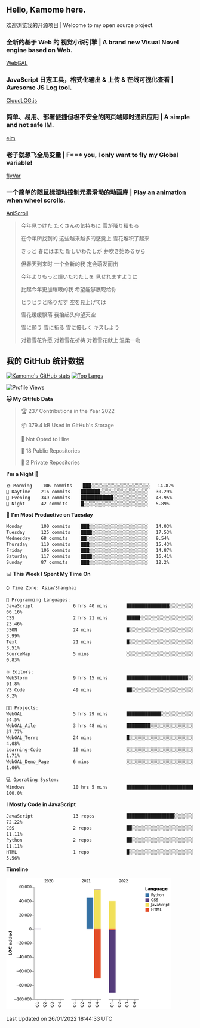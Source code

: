 ## Hello, Kamome here.

欢迎浏览我的开源项目 | Welcome to my open source project.

### 全新的基于 Web 的 视觉小说引擎 | A brand new Visual Novel engine based on Web.

[WebGAL](https://github.com/MakinoharaShoko/WebGAL)

### JavaScript 日志工具，格式化输出 & 上传 & 在线可视化查看 | Awesome JS Log tool.

[CloudLOG.js](https://github.com/MakinoharaShoko/CloudLog.JS)

### 简单、易用、部署便捷但极不安全的网页端即时通讯应用 | A simple and not safe IM.

[eim](https://github.com/MakinoharaShoko/eim)

### 老子就想飞全局变量 | F*** you, I only want to fly my Global variable!

[flyVar](https://github.com/MakinoharaShoko/flyVar)

### 一个简单的随鼠标滚动控制元素滑动的动画库 | Play an animation when wheel scrolls.

[AniScroll](https://github.com/MakinoharaShoko/AniScroll)

> 今年見つけた たくさんの気持ちに 雪が降り積もる  
> 
> 在今年所找到的 这些越来越多的感觉上 雪花堆积了起来  
> 
> きっと 春にはまた 新しいわたしが 芽吹き始めるから  
> 
> 但春天到来时 一个全新的我 定会萌发而出  
> 
> 今年よりもっと輝いたわたしを 見せれますように  
> 
> 比起今年更加耀眼的我 希望能够展现给你  
> 
> ヒラヒラと降りだす 空を見上げては  
> 
> 雪花缓缓飘落 我抬起头仰望天空  
> 
> 雪に願う 雪に祈る 雪に優しく キスしよう  
> 
> 对着雪花许愿 对着雪花祈祷 对着雪花献上 温柔一吻

## 我的 GitHub 统计数据

[![Kamome's GitHub stats](https://github-readme-stats.vercel.app/api?username=MakinoharaShoko)](https://github.com/anuraghazra/github-readme-stats)
[![Top Langs](https://github-readme-stats.vercel.app/api/top-langs/?username=MakinoharaShoko&layout=compact)](https://github.com/anuraghazra/github-readme-stats)

<!--
**MakinoharaShoko/MakinoharaShoko** is a ✨ _special_ ✨ repository because its `README.md` (this file) appears on your GitHub profile.

Here are some ideas to get you started:

- 🔭 I’m currently working on ...
- 🌱 I’m currently learning ...
- 👯 I’m looking to collaborate on ...
- 🤔 I’m looking for help with ...
- 💬 Ask me about ...
- 📫 How to reach me: ...
- 😄 Pronouns: ...
- ⚡ Fun fact: ...
-->

<!--START_SECTION:waka-->
![Profile Views](http://img.shields.io/badge/Profile%20Views-8-blue)

**🐱 My GitHub Data** 

> 🏆 237 Contributions in the Year 2022
 > 
> 📦 379.4 kB Used in GitHub's Storage 
 > 
> 🚫 Not Opted to Hire
 > 
> 📜 18 Public Repositories 
 > 
> 🔑 2 Private Repositories  
 > 
**I'm a Night 🦉** 

```text
🌞 Morning    106 commits    ███░░░░░░░░░░░░░░░░░░░░░░   14.87% 
🌆 Daytime    216 commits    ███████░░░░░░░░░░░░░░░░░░   30.29% 
🌃 Evening    349 commits    ████████████░░░░░░░░░░░░░   48.95% 
🌙 Night      42 commits     █░░░░░░░░░░░░░░░░░░░░░░░░   5.89%

```
📅 **I'm Most Productive on Tuesday** 

```text
Monday       100 commits    ███░░░░░░░░░░░░░░░░░░░░░░   14.03% 
Tuesday      125 commits    ████░░░░░░░░░░░░░░░░░░░░░   17.53% 
Wednesday    68 commits     ██░░░░░░░░░░░░░░░░░░░░░░░   9.54% 
Thursday     110 commits    ███░░░░░░░░░░░░░░░░░░░░░░   15.43% 
Friday       106 commits    ███░░░░░░░░░░░░░░░░░░░░░░   14.87% 
Saturday     117 commits    ████░░░░░░░░░░░░░░░░░░░░░   16.41% 
Sunday       87 commits     ███░░░░░░░░░░░░░░░░░░░░░░   12.2%

```


📊 **This Week I Spent My Time On** 

```text
⌚︎ Time Zone: Asia/Shanghai

💬 Programming Languages: 
JavaScript               6 hrs 40 mins       ████████████████░░░░░░░░░   66.16% 
CSS                      2 hrs 21 mins       █████░░░░░░░░░░░░░░░░░░░░   23.46% 
JSON                     24 mins             █░░░░░░░░░░░░░░░░░░░░░░░░   3.99% 
Text                     21 mins             █░░░░░░░░░░░░░░░░░░░░░░░░   3.51% 
SourceMap                5 mins              ░░░░░░░░░░░░░░░░░░░░░░░░░   0.83%

🔥 Editors: 
WebStorm                 9 hrs 15 mins       ███████████████████████░░   91.8% 
VS Code                  49 mins             ██░░░░░░░░░░░░░░░░░░░░░░░   8.2%

🐱‍💻 Projects: 
WebGAL                   5 hrs 29 mins       █████████████░░░░░░░░░░░░   54.5% 
WebGAL_Aile              3 hrs 48 mins       █████████░░░░░░░░░░░░░░░░   37.77% 
WebGAL_Terre             24 mins             █░░░░░░░░░░░░░░░░░░░░░░░░   4.08% 
Learning-Code            10 mins             ░░░░░░░░░░░░░░░░░░░░░░░░░   1.71% 
WebGAL_Demo_Page         6 mins              ░░░░░░░░░░░░░░░░░░░░░░░░░   1.06%

💻 Operating System: 
Windows                  10 hrs 5 mins       █████████████████████████   100.0%

```

**I Mostly Code in JavaScript** 

```text
JavaScript               13 repos            ██████████████████░░░░░░░   72.22% 
CSS                      2 repos             ██░░░░░░░░░░░░░░░░░░░░░░░   11.11% 
Python                   2 repos             ██░░░░░░░░░░░░░░░░░░░░░░░   11.11% 
HTML                     1 repo              █░░░░░░░░░░░░░░░░░░░░░░░░   5.56%

```


**Timeline**

![Chart not found](https://raw.githubusercontent.com/MakinoharaShoko/MakinoharaShoko/main/charts/bar_graph.png) 


 Last Updated on 26/01/2022 18:44:33 UTC
<!--END_SECTION:waka-->
